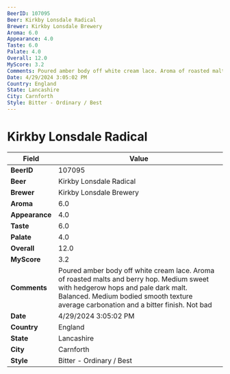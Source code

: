 ```yaml
---
BeerID: 107095
Beer: Kirkby Lonsdale Radical
Brewer: Kirkby Lonsdale Brewery
Aroma: 6.0
Appearance: 4.0
Taste: 6.0
Palate: 4.0
Overall: 12.0
MyScore: 3.2
Comments: Poured amber body off white cream lace. Aroma of roasted malts and berry hop. Medium sweet with hedgerow hops and pale dark malt. Balanced. Medium bodied smooth texture average carbonation and a bitter finish. Not bad
Date: 4/29/2024 3:05:02 PM
Country: England
State: Lancashire
City: Carnforth
Style: Bitter - Ordinary / Best
---
```


# Kirkby Lonsdale Radical

| Field         | Value |
|---------------|-------|
| **BeerID** | 107095 |
| **Beer** | Kirkby Lonsdale Radical |
| **Brewer** | Kirkby Lonsdale Brewery |
| **Aroma** | 6.0 |
| **Appearance** | 4.0 |
| **Taste** | 6.0 |
| **Palate** | 4.0 |
| **Overall** | 12.0 |
| **MyScore** | 3.2 |
| **Comments** | Poured amber body off white cream lace. Aroma of roasted malts and berry hop. Medium sweet with hedgerow hops and pale dark malt. Balanced. Medium bodied smooth texture average carbonation and a bitter finish. Not bad |
| **Date** | 4/29/2024 3:05:02 PM |
| **Country** | England |
| **State** | Lancashire |
| **City** | Carnforth |
| **Style** | Bitter - Ordinary / Best |
